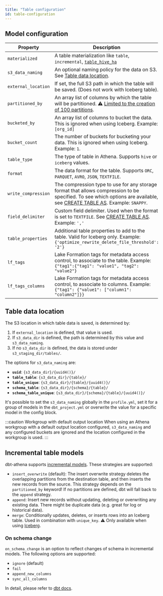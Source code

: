 ```yaml
---
title: "Table configuration"
id: table-configuration
---
```


## Model configuration

| Property            | Description                                                                                                                                                                                                                                                     | Default               |
| ------------------- | --------------------------------------------------------------------------------------------------------------------------------------------------------------------------------------------------------------------------------------------------------------- | --------------------- |
| `materialized`      | A table materialization like `table`, `incremental`, [`table_hive_ha`](docs/configuration/materializations/hive-ha)                                                                                                                                             |
| `s3_data_naming`    | An optional naming policy for the data on S3. See [Table data location](#table-data-location).                                                                                                                                                                  | `schema_table_unique` |
| `external_location` | If set, the full S3 path in which the table will be saved. (Does not work with Iceberg table).                                                                                                                                                                  | `none`                |
| `partitioned_by`    | An array list of columns by which the table will be partitioned. ⚠️ [Limited to the creation of 100 partitions](https://docs.aws.amazon.com/athena/latest/ug/ctas-considerations-limitations.html#ctas-considerations-limitations-partition-and-bucket-limits). | `none`                |
| `bucketed_by`       | An array list of columns to bucket the data. This is ignored when using Iceberg. Example: `[org_id]`                                                                                                                                                            | `none`                |
| `bucket_count`      | The number of buckets for bucketing your data. This is ignored when using Iceberg. Example: `1`.                                                                                                                                                                | `none`                |
| `table_type`        | The type of table in Athena. Supports `hive` or `iceberg` values.                                                                                                                                                                                               | `hive`                |
| `format`            | The data format for the table. Supports `ORC`, `PARQUET`, `AVRO`, `JSON`, `TEXTFILE`.                                                                                                                                                                           | `PARQUET`             |
| `write_compression` | The compression type to use for any storage format that allows compression to be specified. To see which options are available, see [CREATE TABLE AS](https://docs.aws.amazon.com/athena/latest/ug/create-table-as.html). Example: `SNAPPY`.                    | `none`                |
| `field_delimiter`   | Custom field delimiter. Used when the format is set to `TEXTFILE`. See [CREATE TABLE AS](https://docs.aws.amazon.com/athena/latest/ug/create-table-as.html). Example: `','`                                                                                     | `none`                |
| `table_properties`  | Additional table properties to add to the table. Valid for Iceberg only. Example: `{'optimize_rewrite_delete_file_threshold': '2'}`                                                                                                                             | `none`                |
| `lf_tags`           | Lake Formation tags for metadata access control, to associate to the table. Example: `{"tag1":{"tag1": "value1", "tag2": "value2"}`                                                                                                                             | `none`                |
| `lf_tags_columns`   | Lake Formation tags for metadata access control, to associate to columns. Example: `{"tag1": {"value1": ["column1": "column2"]}}`                                                                                                                               | `none`                |

## Table data location

The S3 location in which table data is saved, is determined by:

1. If `external_location` is defined, that value is used.
2. If `s3_data_dir` is defined, the path is determined by this value and `s3_data_naming`.
3. If no `s3_data_dir` is defined, the data is stored under `s3_staging_dir/tables/`.

The options for `s3_data_naming` are:

- **`uuid`**: `{s3_data_dir}/{uuid4()}/`
- **`table_table`**: `{s3_data_dir}/{table}/`
- **`table_unique`**: `{s3_data_dir}/{table}/{uuid4()}/`
- **`schema_table`**: `{s3_data_dir}/{schema}/{table}/`
- **`schema_table_unique`**: `{s3_data_dir}/{schema}/{table}/{uuid4()}/`

It's possible to set the `s3_data_naming` globally in the `profile.yml`, set it for a group of models in the `dbt_project.yml` or overwrite the value for a specific model in the config block.

:::caution Workgroup with default output location
When using an Athena workgroup with a default output location configured, `s3_data_naming` and any configured buckets are ignored and the location configured in the workgroup is used.
:::

## Incremental table models

dbt-athena supports [incremental models](https://docs.getdbt.com/docs/build/incremental-models). These strategies are supported:

- `insert_overwrite` (default): The insert overwrite strategy deletes the overlapping partitions from the destination table, and then inserts the new records from the source. This strategy depends on the `partitioned_by` keyword! If no partitions are defined, dbt will fall back to the `append` strategy.
- `append`: Insert new records without updating, deleting or overwriting any existing data. There might be duplicate data (e.g. great for log or historical data).
- `merge`: Conditionally updates, deletes, or inserts rows into an Iceberg table. Used in combination with `unique_key`. ⚠️ Only available when using [Iceberg](docs/configuration/materializations/iceberg).

### On schema change

`on_schema_change` is an option to reflect changes of schema in incremental models.
The following options are supported:

- `ignore` (default)
- `fail`
- `append_new_columns`
- `sync_all_columns`

In detail, please refer to [dbt docs](https://docs.getdbt.com/docs/build/incremental-models#what-if-the-columns-of-my-incremental-model-change).
